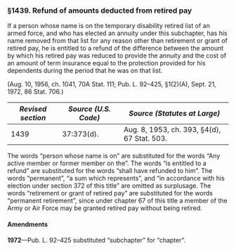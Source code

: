 ### §1439. Refund of amounts deducted from retired pay ###

If a person whose name is on the temporary disability retired list of an armed force, and who has elected an annuity under this subchapter, has his name removed from that list for any reason other than retirement or grant of retired pay, he is entitled to a refund of the difference between the amount by which his retired pay was reduced to provide the annuity and the cost of an amount of term insurance equal to the protection provided for his dependents during the period that he was on that list.

(Aug. 10, 1956, ch. 1041, 70A Stat. 111; Pub. L. 92–425, §1(2)(A), Sept. 21, 1972, 86 Stat. 706.)

|*Revised section*|*Source (U.S. Code)*|       *Source (Statutes at Large)*        |
|-----------------|--------------------|-------------------------------------------|
|      1439       |     37:373(d).     |Aug. 8, 1953, ch. 393, §4(d), 67 Stat. 503.|

The words “person whose name is on” are substituted for the words “Any active member or former member on the”. The words “is entitled to a refund” are substituted for the words “shall have refunded to him”. The words “permanent”, “a sum which represents”, and “in accordance with his election under section 372 of this title” are omitted as surplusage. The words “retirement or grant of retired pay” are substituted for the words “permanent retirement”, since under chapter 67 of this title a member of the Army or Air Force may be granted retired pay without being retired.

#### Amendments ####

**1972**—Pub. L. 92–425 substituted “subchapter” for “chapter”.